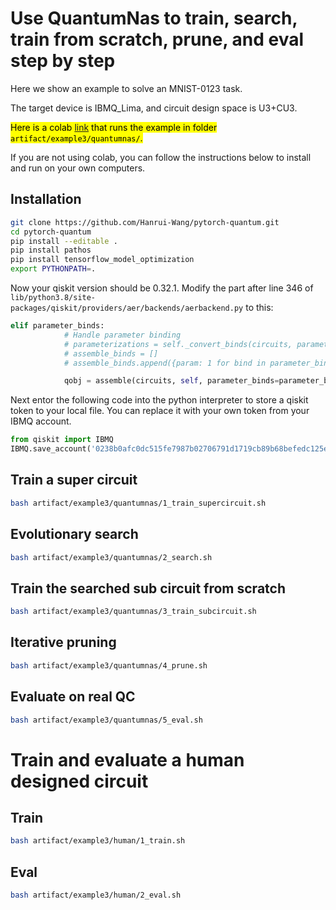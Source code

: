 # Use QuantumNas to train, search, train from scratch, prune, and eval step by step

Here we show an example to solve an MNIST-0123 task.

The target device is IBMQ_Lima, and circuit design space is U3+CU3. 

<mark>Here is a colab [link](https://colab.research.google.com/drive/1eWTEEkLJREanJ7GKvkjD4qrbxONQdrfz?usp=sharing) that runs the example in folder `artifact/example3/quantumnas/`.</mark>

If you are not using colab, you can follow the instructions below to install and run on your own computers.

## Installation
```bash
git clone https://github.com/Hanrui-Wang/pytorch-quantum.git
cd pytorch-quantum
pip install --editable .
pip install pathos
pip install tensorflow_model_optimization
export PYTHONPATH=.
```

Now your qiskit version should be 0.32.1. Modify the part after line 346 of `lib/python3.8/site-packages/qiskit/providers/aer/backends/aerbackend.py` to this:
```python
elif parameter_binds:
            # Handle parameter binding
            # parameterizations = self._convert_binds(circuits, parameter_binds)
            # assemble_binds = []
            # assemble_binds.append({param: 1 for bind in parameter_binds for param in bind})

            qobj = assemble(circuits, self, parameter_binds=parameter_binds)
```

Next entor the following code into the python interpreter to store a qiskit token to your local file. You can replace it with your own token from your IBMQ account.
```python
from qiskit import IBMQ
IBMQ.save_account('0238b0afc0dc515fe7987b02706791d1719cb89b68befedc125eded0607e6e9e9f26d3eed482f66fdc45fdfceca3aab2edb9519d96b39e9c78040194b86e7858', overwrite=True)
```

## Train a super circuit
```bash
bash artifact/example3/quantumnas/1_train_supercircuit.sh
```

## Evolutionary search
```bash
bash artifact/example3/quantumnas/2_search.sh
```

## Train the searched sub circuit from scratch
```bash
bash artifact/example3/quantumnas/3_train_subcircuit.sh
```

## Iterative pruning
```bash
bash artifact/example3/quantumnas/4_prune.sh
```

## Evaluate on real QC
```bash
bash artifact/example3/quantumnas/5_eval.sh
```

# Train and evaluate a human designed circuit


## Train
```bash
bash artifact/example3/human/1_train.sh
```

## Eval
```bash
bash artifact/example3/human/2_eval.sh
```